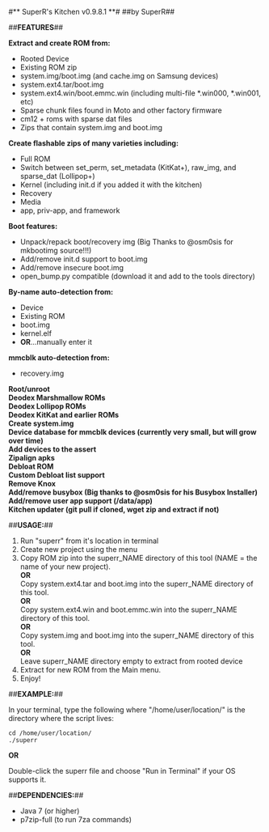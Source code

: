 #** SuperR's Kitchen v0.9.8.1 **#
##by SuperR##

##**FEATURES**##

**Extract and create ROM from:**

* Rooted Device  
* Existing ROM zip  
* system.img/boot.img (and cache.img on Samsung devices)
* system.ext4.tar/boot.img  
* system.ext4.win/boot.emmc.win (including multi-file *.win000, *.win001, etc)  
* Sparse chunk files found in Moto and other factory firmware  
* cm12 + roms with sparse dat files  
* Zips that contain system.img and boot.img

**Create flashable zips of many varieties including:**

* Full ROM  
* Switch between set_perm, set_metadata (KitKat+), raw_img, and sparse_dat (Lollipop+)
* Kernel (including init.d if you added it with the kitchen)  
* Recovery  
* Media  
* app, priv-app, and framework  

**Boot features:**

* Unpack/repack boot/recovery img (Big Thanks to @osm0sis for mkbootimg source!!!)  
* Add/remove init.d support to boot.img  
* Add/remove insecure boot.img  
* open_bump.py compatible (download it and add to the tools directory)  

**By-name auto-detection from:**

* Device  
* Existing ROM  
* boot.img  
* kernel.elf  
* **OR**...manually enter it  

**mmcblk auto-detection from:**

* recovery.img  

**Root/unroot**  
**Deodex Marshmallow ROMs**  
**Deodex Lollipop ROMs**  
**Deodex KitKat and earlier ROMs**  
**Create system.img**  
**Device database for mmcblk devices (currently very small, but will grow over time)**  
**Add devices to the assert**  
**Zipalign apks**  
**Debloat ROM**  
**Custom Debloat list support**  
**Remove Knox**  
**Add/remove busybox (Big thanks to @osm0sis for his Busybox Installer)**  
**Add/remove user app support (/data/app)**  
**Kitchen updater (git pull if cloned, wget zip and extract if not)**  

##**USAGE:**##

1. Run "superr" from it's location in terminal 
2. Create new project using the menu
3. Copy ROM zip into the superr_NAME directory of this tool (NAME = the name of your new project).  
   **OR**  
   Copy system.ext4.tar and boot.img into the superr_NAME directory of this tool.  
   **OR**  
   Copy system.ext4.win and boot.emmc.win into the superr_NAME directory of this tool.  
   **OR**  
   Copy system.img and boot.img into the superr_NAME directory of this tool.  
   **OR**  
   Leave superr_NAME directory empty to extract from rooted device
4. Extract for new ROM from the Main menu.
5. Enjoy!

##**EXAMPLE:**##

In your terminal, type the following where "/home/user/location/" is the directory where the script lives:

```
cd /home/user/location/
./superr
```

**OR**

Double-click the superr file and choose "Run in Terminal" if your OS supports it.

##**DEPENDENCIES:**##

* Java 7 (or higher)
* p7zip-full (to run 7za commands)
